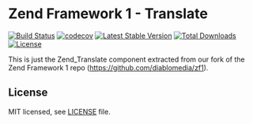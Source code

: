 Zend Framework 1 - Translate
============================
[![Build Status](https://travis-ci.com/diablomedia/zf1-translate.svg?branch=master)](https://travis-ci.com/diablomedia/zf1-translate)
[![codecov](https://codecov.io/gh/diablomedia/zf1-translate/branch/master/graph/badge.svg)](https://codecov.io/gh/diablomedia/zf1-translate)
[![Latest Stable Version](https://poser.pugx.org/diablomedia/zendframework1-translate/v/stable)](https://packagist.org/packages/diablomedia/zendframework1-translate)
[![Total Downloads](https://poser.pugx.org/diablomedia/zendframework1-translate/downloads)](https://packagist.org/packages/diablomedia/zendframework1-translate)
[![License](https://poser.pugx.org/diablomedia/zendframework1-translate/license)](https://packagist.org/packages/diablomedia/zendframework1-translate)

This is just the Zend_Translate component extracted from our fork of the Zend Framework 1 repo (https://github.com/diablomedia/zf1).

## License

MIT licensed, see [LICENSE](./LICENSE) file.
